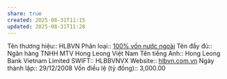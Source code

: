 ```yaml
---
share: true
created: 2025-08-31T11:15
updated: 2025-08-31T11:28
---
```

Tên thương hiệu:: HLBVN
Phân loại:: [100% vốn nước ngoài](100%25%20v%E1%BB%91n%20n%C6%B0%E1%BB%9Bc%20ngo%C3%A0i.md)
Tên đầy đủ:: Ngân hàng TNHH MTV Hong Leong Việt Nam
Tên tiếng Anh:: Hong Leong Bank Vietnam Limited 
SWIFT:: HLBBVNVX
Website:: [hlbvn.com.vn](hlbvn.com.vn)
Ngày thành lập:: 29/12/2008
Vốn điều lệ (tỷ đồng):: 3,000.00
